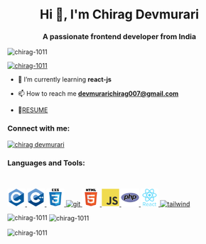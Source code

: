 <h1 align="center">Hi 👋, I'm Chirag Devmurari</h1>
<h3 align="center">A passionate frontend developer from India</h3>

<p align="left"> <img src="https://komarev.com/ghpvc/?username=chirag-1011&label=Profile%20views&color=0e75b6&style=flat" alt="chirag-1011" /> </p>

<p align="left"> <a href="https://github.com/ryo-ma/github-profile-trophy"><img src="https://github-profile-trophy.vercel.app/?username=chirag-1011" alt="chirag-1011" /></a> </p>

- 🌱 I’m currently learning **react-js**

- 📫 How to reach me **devmurarichirag007@gmail.com**

- 📄<a href="https://drive.google.com/file/d/101EZo1N6ew5ZTc5jJA_9P-KIi0SB6S6C/view?usp=sharing](https://drive.google.com/file/d/101EZo1N6ew5ZTc5jJA_9P-KIi0SB6S6C/view?usp=sharing" target="_blank">RESUME</a>  

<h3 align="left">Connect with me:</h3>
<p align="left">
<a href="https://linkedin.com/in/chirag devmurari" target="blank"><img align="center" src="https://raw.githubusercontent.com/rahuldkjain/github-profile-readme-generator/master/src/images/icons/Social/linked-in-alt.svg" alt="chirag devmurari" height="30" width="40" /></a>
</p>

<h3 align="left">Languages and Tools:</h3> <br>
<p align="left"> <a href="https://www.cprogramming.com/" target="_blank" rel="noreferrer"> <img src="https://raw.githubusercontent.com/devicons/devicon/master/icons/c/c-original.svg" alt="c" width="40" height="40"/> </a> <a href="https://www.w3schools.com/cpp/" target="_blank" rel="noreferrer"> <img src="https://raw.githubusercontent.com/devicons/devicon/master/icons/cplusplus/cplusplus-original.svg" alt="cplusplus" width="40" height="40"/> </a> <a href="https://www.w3schools.com/css/" target="_blank" rel="noreferrer"> <img src="https://raw.githubusercontent.com/devicons/devicon/master/icons/css3/css3-original-wordmark.svg" alt="css3" width="40" height="40"/> </a> <a href="https://git-scm.com/" target="_blank" rel="noreferrer"> <img src="https://www.vectorlogo.zone/logos/git-scm/git-scm-icon.svg" alt="git" width="40" height="40"/> </a> <a href="https://www.w3.org/html/" target="_blank" rel="noreferrer"> <img src="https://raw.githubusercontent.com/devicons/devicon/master/icons/html5/html5-original-wordmark.svg" alt="html5" width="40" height="40"/> </a> <a href="https://developer.mozilla.org/en-US/docs/Web/JavaScript" target="_blank" rel="noreferrer"> <img src="https://raw.githubusercontent.com/devicons/devicon/master/icons/javascript/javascript-original.svg" alt="javascript" width="40" height="40"/> </a> <a href="https://www.php.net" target="_blank" rel="noreferrer"> <img src="https://raw.githubusercontent.com/devicons/devicon/master/icons/php/php-original.svg" alt="php" width="40" height="40"/> </a> <a href="https://reactjs.org/" target="_blank" rel="noreferrer"> <img src="https://raw.githubusercontent.com/devicons/devicon/master/icons/react/react-original-wordmark.svg" alt="react" width="40" height="40"/> </a> <a href="https://tailwindcss.com/" target="_blank" rel="noreferrer"> <img src="https://www.vectorlogo.zone/logos/tailwindcss/tailwindcss-icon.svg" alt="tailwind" width="40" height="40"/> </a> </p>

<p><img align="left" src="https://github-readme-stats.vercel.app/api/top-langs?username=chirag-1011&show_icons=true&locale=en&layout=compact" alt="chirag-1011" /></p>

<p>&nbsp;<img align="center" src="https://github-readme-stats.vercel.app/api?username=chirag-1011&show_icons=true&locale=en" alt="chirag-1011" /></p>

<p><img align="center" src="https://github-readme-streak-stats.herokuapp.com/?user=chirag-1011&" alt="chirag-1011" /></p>
